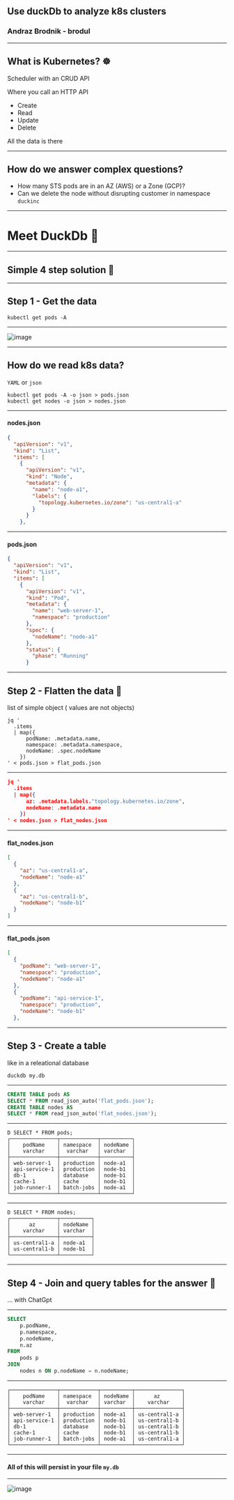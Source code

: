 
## Use duckDb to analyze k8s clusters
### Andraz Brodnik - brodul

---

## What is Kubernetes? ☸

Scheduler with an CRUD API

Where you call an HTTP API 

- Create
- Read
- Update
- Delete

All the data is there

---

## How do we answer complex questions? 

- How many STS pods are in an AZ (AWS) or a Zone (GCP)?
- Can we delete the node without disrupting customer in namespace `duckinc`

---

# Meet DuckDb 🦆

---

## Simple 4 step solution 📓

---

## Step 1 - Get the data

`kubectl get pods -A` 

---

<img alt="image" src="https://github.com/user-attachments/assets/70711567-fc53-4146-9da2-34a9e77c4d3e" />

---

## How do we read k8s data? 

`YAML` or `json`

```shell
kubectl get pods -A -o json > pods.json
kubectl get nodes -o json > nodes.json
```
---
#### nodes.json
```json
{
  "apiVersion": "v1",
  "kind": "List",
  "items": [
    {
      "apiVersion": "v1",
      "kind": "Node",
      "metadata": {
        "name": "node-a1",
        "labels": {
          "topology.kubernetes.io/zone": "us-central1-a"
        }
      }
    },
```
---
#### pods.json
```json
{
  "apiVersion": "v1",
  "kind": "List",
  "items": [
    {
      "apiVersion": "v1",
      "kind": "Pod",
      "metadata": {
        "name": "web-server-1",
        "namespace": "production"
      },
      "spec": {
        "nodeName": "node-a1"
      },
      "status": {
        "phase": "Running"
      }
```
---

## Step 2 - Flatten the data 🔨

list of simple object ( values are not objects)

```shell
jq '
  .items
  | map({
      podName: .metadata.name,
      namespace: .metadata.namespace,
      nodeName: .spec.nodeName
    })
' < pods.json > flat_pods.json
```
---
```json
jq '
  .items
  | map({
      az: .metadata.labels."topology.kubernetes.io/zone",
      nodeName: .metadata.name
    })
' < nodes.json > flat_nodes.json
```
---
#### flat_nodes.json
```json
[
  {
    "az": "us-central1-a",
    "nodeName": "node-a1"
  },
  {
    "az": "us-central1-b",
    "nodeName": "node-b1"
  }
]
```
---
#### flat_pods.json
```json
[
  {
    "podName": "web-server-1",
    "namespace": "production",
    "nodeName": "node-a1"
  },
  {
    "podName": "api-service-1",
    "namespace": "production",
    "nodeName": "node-b1"
  },
```
---

## Step 3 - Create a table

like in a releational database

```shell
duckdb my.db
```
---
```sql
CREATE TABLE pods AS
SELECT * FROM read_json_auto('flat_pods.json');
CREATE TABLE nodes AS
SELECT * FROM read_json_auto('flat_nodes.json');
```
---
```
D SELECT * FROM pods;
┌───────────────┬────────────┬──────────┐
│    podName    │ namespace  │ nodeName │
│    varchar    │  varchar   │ varchar  │
├───────────────┼────────────┼──────────┤
│ web-server-1  │ production │ node-a1  │
│ api-service-1 │ production │ node-b1  │
│ db-1          │ database   │ node-b1  │
│ cache-1       │ cache      │ node-b1  │
│ job-runner-1  │ batch-jobs │ node-a1  │
└───────────────┴────────────┴──────────┘
```
---
```
D SELECT * FROM nodes;
┌───────────────┬──────────┐
│      az       │ nodeName │
│    varchar    │ varchar  │
├───────────────┼──────────┤
│ us-central1-a │ node-a1  │
│ us-central1-b │ node-b1  │
└───────────────┴──────────┘
```
---
## Step 4 - Join and query tables for the answer 🧪

... with ChatGpt 

---
```sql
SELECT 
    p.podName,
    p.namespace,
    p.nodeName,
    n.az
FROM 
    pods p
JOIN 
    nodes n ON p.nodeName = n.nodeName;
```
---
```
┌───────────────┬────────────┬──────────┬───────────────┐
│    podName    │ namespace  │ nodeName │      az       │
│    varchar    │  varchar   │ varchar  │    varchar    │
├───────────────┼────────────┼──────────┼───────────────┤
│ web-server-1  │ production │ node-a1  │ us-central1-a │
│ api-service-1 │ production │ node-b1  │ us-central1-b │
│ db-1          │ database   │ node-b1  │ us-central1-b │
│ cache-1       │ cache      │ node-b1  │ us-central1-b │
│ job-runner-1  │ batch-jobs │ node-a1  │ us-central1-a │
└───────────────┴────────────┴──────────┴───────────────┘
```
---
#### All of this will persist in your file `my.db`
---

<img  alt="image" src="https://github.com/user-attachments/assets/8937adcc-e072-47db-9104-907ce8ef1b02" />

